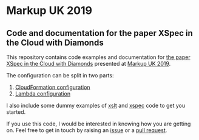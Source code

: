 # Markup UK 2019 
## Code and documentation for the paper XSpec in the Cloud with Diamonds

This repository contains code examples and documentation for [the paper XSpec in the Cloud with Diamonds](https://sandrocirulli.net/site/wp-content/uploads/2019/06/paper_xspec_in_the_cloud_with_diamonds.pdf) presented at [Markup UK 2019](https://markupuk.org). 

The configuration can be split in two parts:

1. [CloudFormation configuration](cloudformation/README.md)
2. [Lambda configuration](lambda/README.md)

I also include some dummy examples of [xslt](https://github.com/cirulls/markupuk2019/tree/master/xslt) and [xspec](https://github.com/cirulls/markupuk2019/tree/master/xspec) code to get you started. 

If you use this code, I would be interested in knowing how you are getting on. Feel free to get in touch by raising an [issue](https://github.com/cirulls/markupuk2019/issues) or a [pull request](https://github.com/cirulls/markupuk2019/pulls). 
